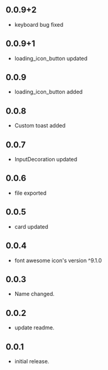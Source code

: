 ## 0.0.9+2

* keyboard bug fixed

## 0.0.9+1

* loading_icon_button updated

## 0.0.9

* loading_icon_button added

## 0.0.8

* Custom toast added

## 0.0.7

* InputDecoration updated

## 0.0.6

* file exported

## 0.0.5

* card updated

## 0.0.4

* font awesome icon's version ^9.1.0

## 0.0.3

* Name changed.

## 0.0.2

* update readme.

## 0.0.1

* initial release.

